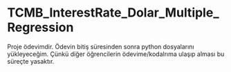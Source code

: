 # TCMB_InterestRate_Dolar_Multiple_Regression

Proje ödevimdir. Ödevin bitiş süresinden sonra python dosyalarını yükleyeceğim. Çünkü diğer öğrencilerin ödevime/kodalrıma ulaşıp alması bu süreçte yasaktır.

